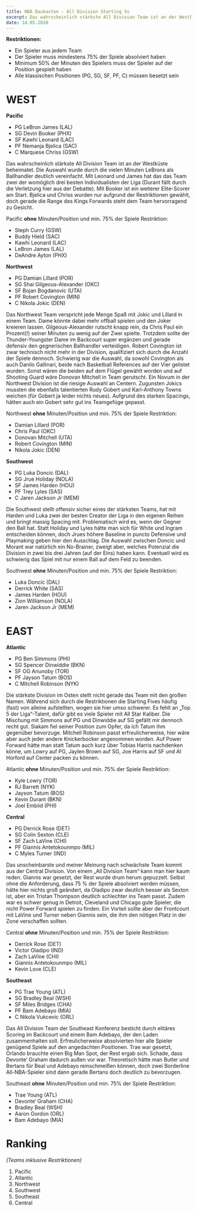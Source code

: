 ```yaml
---
title: NBA Baukasten - All Division Starting 5s
excerpt: Das wahrscheinlich stärkste All Division Team ist an der Westküste beheimatet. Die Auswahl wurde durch die vielen Minuten LeBrons als Ballhandler deutlich vereinfacht. Mit Leonard und James hat das das Team zwei der womöglich drei besten Individualisten der Liga (Durant fällt durch die Verletzung hier aus der Debatte). Mit Booker ist ein weiterer Elite-Scorer am Start. Bjelica und Chriss wurden nur aufgrund der Restriktionen gewählt, doch gerade die Range des Kings Forwards steht dem Team hervorragend zu Gesicht.
date: 14.05.2020
---
```


**Restriktionen:**
- Ein Spieler aus jedem Team
- Der Spieler muss mindestens 75% der Spiele absolviert haben
- Minimum 50% der Minuten des Spielers muss der Spieler auf der Position gespielt haben
- Alle klassischen Positionen (PG, SG, SF, PF, C) müssen besetzt sein

# WEST

**Pacific**
- PG LeBron James (LAL)
- SG Devin Booker (PHX)
- SF Kawhi Leonard (LAC)
- PF Nemanja Bjelica (SAC)
- C Marquese Chriss (GSW)

Das wahrscheinlich stärkste All Division Team ist an der Westküste beheimatet. Die Auswahl wurde durch die vielen Minuten LeBrons als Ballhandler deutlich vereinfacht. Mit Leonard und James hat das das Team zwei der womöglich drei besten Individualisten der Liga (Durant fällt durch die Verletzung hier aus der Debatte). Mit Booker ist ein weiterer Elite-Scorer am Start. Bjelica und Chriss wurden nur aufgrund der Restriktionen gewählt, doch gerade die Range des Kings Forwards steht dem Team hervorragend zu Gesicht.

Pacific **ohne** Minuten/Position und min. 75% der Spiele Restriktion:

- Steph Curry (GSW)
- Buddy Hield (SAC)
- Kawhi Leonard (LAC)
- LeBron James (LAL)
- DeAndre Ayton (PHX)

**Northwest**

- PG Damian Lillard (POR)
- SG Shai Gilgeous-Alexander (OKC)
- SF Bojan Bogdanovic (UTA)
- PF Robert Covington (MIN)
- C Nikola Jokic (DEN)

Das Northwest Team verspricht jede Menge Spaß mit Jokic und Lillard in einem Team. Dame könnte dabei mehr offball spielen und den Joker kreieren lassen. Gilgeous-Alexander rutscht knapp rein, da Chris Paul ein Prozent(!) seiner Minuten zu wenig auf der Zwei spielte. Trotzdem sollte der Thunder-Youngster Dame im Backcourt super ergänzen und gerade defensiv den gegnerischen Ballhandler verteidigen. Robert Covington ist zwar technisch nicht mehr in der Division, qualifiziert sich durch die Anzahl der Spiele dennoch. Schwierig war die Auswahl, da sowohl Covington als auch Danilo Gallinari, beide nach Basketball References auf der Vier gelistet wurden. Sonst wären die beiden auf dem Flügel gewählt worden und auf Shooting Guard wäre Donovan Mitchell in Team gerutscht. Ein Novum in der Northwest Division ist die riesige Auswahl an Centern. Zugunsten Jokics mussten die ebenfalls talentierten Rudy Gobert und Karl-Anthony Towns weichen (für Gobert ja leider nichts neues). Aufgrund des starken Spacings, hätten auch ein Gobert sehr gut ins Teamgefüge gepasst.

Northwest **ohne** Minuten/Position und min. 75% der Spiele Restriktion:

- Damian Lillard (POR)
- Chris Paul (OKC)
- Donovan Mitchell (UTA)
- Robert Covington (MIN)
- Nikola Jokic (DEN)

**Southwest**

- PG Luka Doncic (DAL)
- SG Jrue Holiday (NOLA)
- SF James Harden (HOU)
- PF Trey Lyles (SAS)
- C Jaren Jackson Jr (MEM)

Die Southwest stellt offensiv sicher eines der stärksten Teams, hat mit Harden und Luka zwei der besten Creator der Liga in den eigenen Reihen und bringt massig Spacing mit. Problematisch wird es, wenn der Gegner den Ball hat. Statt Holiday und Lyles hätte man sich für White und Ingram entscheiden können, doch Jrues höhere Baseline in puncto Defensive und Playmaking geben hier den Ausschlag. Die Auswahl zwischen Doncic und Morant war natürlich ein No-Brainer, zweigt aber, welches Potenzial die Division in zwei bis drei Jahren (auf der Eins) haben kann. Eventuell wird es schwierig das Spiel mit nur einem Ball auf dem Feld zu beenden.

Southwest **ohne** Minuten/Position und min. 75% der Spiele Restriktion:

- Luka Doncic (DAL)
- Derrick White (SAS)
- James Harden (HOU)
- Zion Williamson (NOLA)
- Jaren Jackson Jr (MEM)

# EAST

**Atlantic**

- PG Ben Simmons (PHI)
- SG Spencer Dinwiddie (BKN)
- SF OG Anunoby (TOR)
- PF Jayson Tatum (BOS)
- C Mitchell Robinson (NYK)

Die stärkste Division im Osten stellt nicht gerade das Team mit den großen Namen. Während sich durch die Restriktionen die Starting Fives häufig (fast) von alleine aufstellten, wogen sie hier umso schwerer. Es fehlt an „Top 5 der Liga“-Talent, dafür gibt es viele Spieler mit All Star Kaliber. Die Mischung mit Simmons auf PG und Dinwiddie auf SG gefällt mir dennoch recht gut. Siakam fiel seiner Position zum Opfer, da ich Tatum ihm gegenüber bevorzuge. Mitchell Robinson passt erfreulicherweise, hier wäre aber auch jeder andere Knickerbocker angenommen worden. Auf Power Forward hätte man statt Tatum auch kurz über Tobias Harris nachdenken könne, um Lowry auf PG, Jaylen Brown auf SG, Joe Harris auf SF und Al Horford auf Center packen zu können.

Atlantic **ohne** Minuten/Position und min. 75% der Spiele Restriktion:

- Kyle Lowry (TOR)
- RJ Barrett (NYK)
- Jayson Tatum (BOS)
- Kevin Durant (BKN)
- Joel Embiid (PHI)

**Central**

- PG Derrick Rose (DET)
- SG Colin Sexton (CLE)
- SF Zach LaVine (CHI)
- PF Giannis Antetokounmpo (MIL)
- C Myles Turner (IND)

Das unscheinbarste und meiner Meinung nach schwächste Team kommt aus der Central Division. Von einem „All Division Team“ kann man hier kaum reden. Giannis war gesetzt, der Rest wurde drum herum gepuzzelt. Selbst ohne die Anforderung, dass 75 % der Spiele absolviert werden müssen, hätte hier nichts groß geändert, da Oladipo zwar deutlich besser als Sexton ist, aber ein Tristan Thompson deutlich schlechter ins Team passt. Zudem war es schwer genug in Detroit, Cleveland und Chicago gute Spieler, die nicht Power Forward spielen zu finden. Ein Vorteil sollte aber der Frontcourt mit LaVine und Turner neben Giannis sein, die ihm den nötigen Platz in der Zone verschaffen sollten.

Central **ohne** Minuten/Position und min. 75% der Spiele Restriktion:

- Derrick Rose (DET)
- Victor Oladipo (IND)
- Zach LaVine (CHI)
- Giannis Antetokounmpo (MIL)
- Kevin Love (CLE)

**Southeast**

- PG Trae Young (ATL)
- SG Bradley Beal (WSH)
- SF Miles Bridges (CHA)
- PF Bam Adebayo (MIA)
- C Nikola Vukcevic (ORL)

Das All Division Team der Southeast Konferenz besticht durch elitäres Scoring im Backcourt und einem Bam Adebayo, der den Laden zusammenhalten soll. Erfreulicherweise absolvierten hier alle Spieler genügend Spiele auf den angedachten Positionen. Trae war gesetzt, Orlando brauchte einen Big Man Spot, der Rest ergab sich. Schade, dass Devonte‘ Graham dadurch außen vor war. Theoretisch hätte man Butler und Bertans für Beal und Adebayo reinschmeißen können, doch zwei Borderline All-NBA-Spieler sind dann gerade Bertans doch deutlich zu bevorzugen.

Southeast **ohne** Minuten/Position und min. 75% der Spiele Restriktion:

- Trae Young (ATL)
- Devonte‘ Graham (CHA)
- Bradley Beal (WSH)
- Aaron Gordon (ORL)
- Bam Adebayo (MIA)

# Ranking

*(Teams inklusive Restriktionen)*

1. Pacific
2. Atlantic
3. Northwest
4. Southwest
5. Southeast
6. Central
